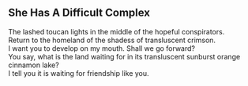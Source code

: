She Has A Difficult Complex
---------------------------
The lashed toucan lights in the middle of the hopeful conspirators.  
Return to the homeland of the shadess of transluscent crimson.  
I want you to develop on my mouth. Shall we go forward?  
You say, what is the land waiting for in its transluscent sunburst orange cinnamon lake?  
I tell you it is waiting for friendship like you.  
